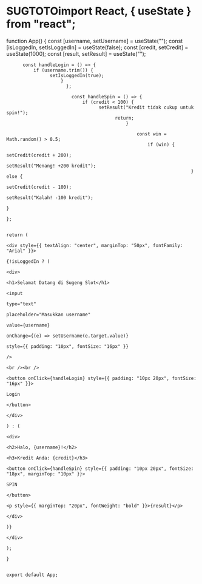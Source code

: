 # SUGTOTOimport React, { useState } from "react";

function App() {
  const [username, setUsername] = useState("");
    const [isLoggedIn, setIsLoggedIn] = useState(false);
      const [credit, setCredit] = useState(1000);
        const [result, setResult] = useState("");

          const handleLogin = () => {
              if (username.trim()) {
                    setIsLoggedIn(true);
                        }
                          };

                            const handleSpin = () => {
                                if (credit < 100) {
                                      setResult("Kredit tidak cukup untuk spin!");
                                            return;
                                                }

                                                    const win = Math.random() > 0.5;
                                                        if (win) {
                                                              setCredit(credit + 200);
                                                                    setResult("Menang! +200 kredit");
                                                                        } else {
                                                                              setCredit(credit - 100);
                                                                                    setResult("Kalah! -100 kredit");
                                                                                        }
                                                                                          };

                                                                                            return (
                                                                                                <div style={{ textAlign: "center", marginTop: "50px", fontFamily: "Arial" }}>
                                                                                                      {!isLoggedIn ? (
                                                                                                              <div>
                                                                                                                        <h1>Selamat Datang di Sugeng Slot</h1>
                                                                                                                                  <input
                                                                                                                                              type="text"
                                                                                                                                                          placeholder="Masukkan username"
                                                                                                                                                                      value={username}
                                                                                                                                                                                  onChange={(e) => setUsername(e.target.value)}
                                                                                                                                                                                              style={{ padding: "10px", fontSize: "16px" }}
                                                                                                                                                                                                        />
                                                                                                                                                                                                                  <br /><br />
                                                                                                                                                                                                                            <button onClick={handleLogin} style={{ padding: "10px 20px", fontSize: "16px" }}>
                                                                                                                                                                                                                                        Login
                                                                                                                                                                                                                                                  </button>
                                                                                                                                                                                                                                                          </div>
                                                                                                                                                                                                                                                                ) : (
                                                                                                                                                                                                                                                                        <div>
                                                                                                                                                                                                                                                                                  <h2>Halo, {username}!</h2>
                                                                                                                                                                                                                                                                                            <h3>Kredit Anda: {credit}</h3>
                                                                                                                                                                                                                                                                                                      <button onClick={handleSpin} style={{ padding: "10px 20px", fontSize: "18px", marginTop: "10px" }}>
                                                                                                                                                                                                                                                                                                                  SPIN
                                                                                                                                                                                                                                                                                                                            </button>
                                                                                                                                                                                                                                                                                                                                      <p style={{ marginTop: "20px", fontWeight: "bold" }}>{result}</p>
                                                                                                                                                                                                                                                                                                                                              </div>
                                                                                                                                                                                                                                                                                                                                                    )}
                                                                                                                                                                                                                                                                                                                                                        </div>
                                                                                                                                                                                                                                                                                                                                                          );
                                                                                                                                                                                                                                                                                                                                                          }

                                                                                                                                                                                                                                                                                                                                                          export default App;